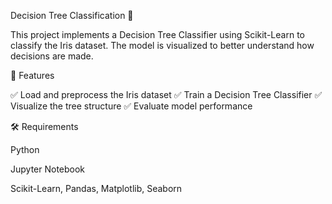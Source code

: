 Decision Tree Classification 🌳

This project implements a Decision Tree Classifier using Scikit-Learn to classify the Iris dataset. The model is visualized to better understand how decisions are made.

🔹 Features

✅ Load and preprocess the Iris dataset
✅ Train a Decision Tree Classifier
✅ Visualize the tree structure
✅ Evaluate model performance

🛠 Requirements

Python

Jupyter Notebook

Scikit-Learn, Pandas, Matplotlib, Seaborn
